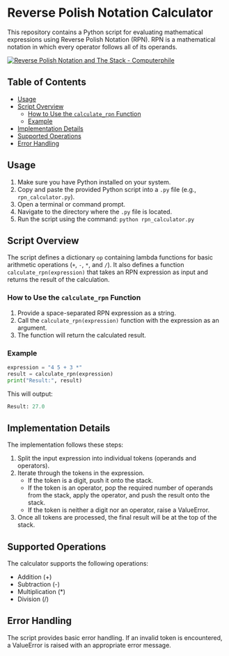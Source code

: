 # Reverse Polish Notation Calculator

This repository contains a Python script for evaluating mathematical expressions using Reverse Polish Notation (RPN). RPN is a mathematical notation in which every operator follows all of its operands.

[![Reverse Polish Notation and The Stack - Computerphile](https://img.shields.io/badge/YouTube-Red?style=flat&logo=youtube)](https://www.youtube.com/watch?v=7ha78yWRDlE)





## Table of Contents

- [Usage](#usage)
- [Script Overview](#script-overview)
  - [How to Use the `calculate_rpn` Function](#how-to-use-the-calculate_rpn-function)
  - [Example](#example)
- [Implementation Details](#implementation-details)
- [Supported Operations](#supported-operations)
- [Error Handling](#error-handling)

## Usage

1. Make sure you have Python installed on your system.
2. Copy and paste the provided Python script into a `.py` file (e.g., `rpn_calculator.py`).
3. Open a terminal or command prompt.
4. Navigate to the directory where the `.py` file is located.
5. Run the script using the command: `python rpn_calculator.py`

## Script Overview

The script defines a dictionary `op` containing lambda functions for basic arithmetic operations (`+`, `-`, `*`, and `/`). It also defines a function `calculate_rpn(expression)` that takes an RPN expression as input and returns the result of the calculation.

### How to Use the `calculate_rpn` Function

1. Provide a space-separated RPN expression as a string.
2. Call the `calculate_rpn(expression)` function with the expression as an argument.
3. The function will return the calculated result.

### Example

```python
expression = "4 5 + 3 *"
result = calculate_rpn(expression)
print("Result:", result)
```

This will output:

```python
Result: 27.0
```
## Implementation Details
The implementation follows these steps:

1. Split the input expression into individual tokens (operands and operators).
2. Iterate through the tokens in the expression.
   - If the token is a digit, push it onto the stack.
   - If the token is an operator, pop the required number of operands from the stack, apply the operator, and push the result onto the stack.
   - If the token is neither a digit nor an operator, raise a ValueError.
3. Once all tokens are processed, the final result will be at the top of the stack.

## Supported Operations
The calculator supports the following operations:

- Addition (+)
- Subtraction (-)
- Multiplication (*)
- Division (/)

## Error Handling
The script provides basic error handling. If an invalid token is encountered, a ValueError is raised with an appropriate error message.

